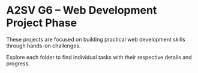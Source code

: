 # A2SV G6 – Web Development Project Phase

These projects are focused on building practical web development skills through hands-on challenges.

Explore each folder to find individual tasks with their respective details and progress.
